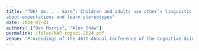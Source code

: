 ```yaml
---
title: "“Oh! Um. . . Sure”: Children and adults use other’s linguistic surprisal to reason
about expectations and learn stereotypes"
date: 2024-07-01
authors: ["Ben Morris", "Alex Shaw"]
permalink: /files/NAP-cogsci-2024.pdf
venue: "Proceedings of the 46th Annual Conference of the Cognitive Science Society"
---
```



